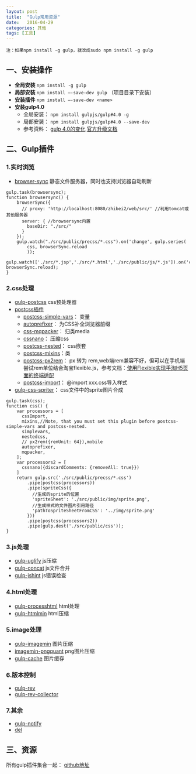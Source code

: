 ```yaml
---
layout: post
title:  "Gulp常用资源"
date:   2016-04-29
categories: 其他
tags: [工具]
---
```

`注：如果npm install -g gulp，就改成sudo npm install -g gulp`

## 一、安装操作
* **全局安装** `npm install -g gulp`
* **局部安装** `npm install –-save-dev gulp` （项目目录下安装）
* **安装插件** `npm install —-save-dev <name>`
* **安装gulp4.0** 
    * 全局安装： `npm install gulpjs/gulp#4.0 -g`
    * 局部安装： `npm install gulpjs/gulp#4.0 --save-dev`
    * 参考资料： [gulp 4.0的变化](http://www.alloyteam.com/2015/07/update-your-gulp/)     [官方升级文档](https://github.com/gulpjs/gulp/blob/4.0/CHANGELOG.md)

## 二、Gulp插件

### 1.实时浏览

* [browser-sync](https://www.npmjs.com/package/browser-sync) 静态文件服务器，同时也支持浏览器自动刷新 

```
gulp.task(browsersync);
function browsersync() {
    browserSync({ 
      // proxy: 'http://localhost:8080/zhibei2/web/src/' //利用tomcat或其他服务器
      server: { //browsersync内置
        baseDir: "./src/"
      }
    });
    gulp.watch("./src/public/precss/*.css").on('change', gulp.series(
        css, browserSync.reload
        ));
    gulp.watch(['./src/*.jsp','./src/*.html','./src/public/js/*.js']).on('change', browserSync.reload);
}
```

### 2.css处理
* [gulp-postcss](https://github.com/postcss/postcss) css预处理器
* [postcss插件](http://postcss.parts/)    
    - [postcss-simple-vars](https://github.com/postcss/postcss-simple-vars)： 变量
    - [autoprefixer](https://github.com/postcss/autoprefixer)： 为CSS补全浏览器前缀
    - [css-mqpacker](https://github.com/hail2u/node-css-mqpacker)： 归类media
    - [cssnano](http://cssnano.co/)： 压缩css
    - [postcss-nested](https://github.com/postcss/postcss-nested)： css嵌套
    - [postcss-mixins](https://github.com/postcss/postcss-mixins)：类
    - [postcss-px2rem](https://www.npmjs.com/package/px2rem)： px 转为 rem,web端rem兼容不好，但可以在手机端尝试rem单位结合淘宝flexible.js，参考文档：[使用Flexible实现手淘H5页面的终端适配](http://www.tuicool.com/articles/nmm6reE)
    - [postcss-import](https://github.com/postcss/postcss-import)： @import xxx.css导入样式
* [gulp-css-spriter](http://www.codes51.com/article/detail_117947.html)： css文件中的sprite图片合成

```
gulp.task(css);
function css() {
    var processors = [
      cssImport,
      mixins,//Note, that you must set this plugin before postcss-simple-vars and postcss-nested.
      simplevars,
      nestedcss,
      // px2rem({remUnit: 64}),mobile
      autoprefixer,
      mqpacker,
    ];
    var processors2 = [
      cssnano({discardComments: {removeAll: true}})
    ]
    return gulp.src('./src/public/precss/*.css')
        .pipe(postcss(processors))
        .pipe(spriteCss({
          //生成的sprite的位置
          'spriteSheet': './src/public/img/sprite.png',
          //生成样式的文件图片引用路径
          'pathToSpriteSheetFromCSS': '../img/sprite.png'
        }))
        .pipe(postcss(processors2))
        .pipe(gulp.dest('./src/public/css'));
}
```

### 3.js处理
* [gulp-uglify](https://www.npmjs.com/package/gulp-uglify) js压缩
* [gulp-concat](https://www.npmjs.com/package/gulp-concat) js文件合并
* [gulp-jshint](https://www.npmjs.com/package/gulp-jshint) js错误检查

### 4.html处理
* [gulp-processhtml](https://www.npmjs.com/package/gulp-processhtml) html处理
* [gulp-htmlmin](https://www.npmjs.com/package/gulp-htmlmin) html压缩

### 5.image处理
* [gulp-imagemin](https://www.npmjs.com/package/gulp-imagemin) 图片压缩
* [imagemin-pngquant](https://www.npmjs.com/package/imagemin-pngquant) png图片压缩
* [gulp-cache](https://www.npmjs.com/package/gulp-cache) 图片缓存

### 6.版本控制
* [gulp-rev](https://www.npmjs.com/package/gulp-rev)
* [gulp-rev-collector](https://www.npmjs.com/package/gulp-rev-collector)

### 7.其余
* [gulp-notify](https://www.npmjs.com/package/gulp-notify)
* [del](https://www.npmjs.com/package/del)

## 三、资源
所有gulp插件集合一起：
[github地址](https://github.com/sinsy/gulpTest)






    

